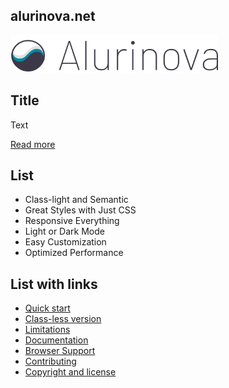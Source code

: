 ## alurinova.net

<p>
  <a href="#" target="_blank">
    <picture>
      <source media="(prefers-color-scheme: dark)" srcset="https://github.com/mahafeitosa/alurinova.net/blob/main/img/alurinova-logo.png">
      <source media="(prefers-color-scheme: light)" srcset="https://github.com/mahafeitosa/alurinova.net/blob/main/img/alurinova-logo.png">
      <img alt="alurinova.net" src="https://github.com/mahafeitosa/alurinova.net/blob/main/img/alurinova-logo.png" width="auto" height="60">
    </picture>
  </a>
</p>

## Title

Text

[Read more](https://picocss.com/docs/v2)

## List

- Class-light and Semantic
- Great Styles with Just CSS
- Responsive Everything
- Light or Dark Mode
- Easy Customization
- Optimized Performance

## List with links

- [Quick start](#quick-start)
- [Class-less version](#class-less-version)
- [Limitations](#limitations)
- [Documentation](#documentation)
- [Browser Support](#browser-support)
- [Contributing](#contributing)
- [Copyright and license](#copyright-and-license)